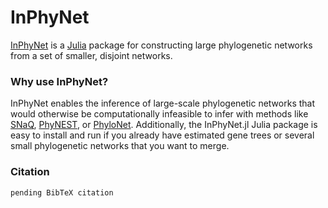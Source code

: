 # InPhyNet

[InPhyNet](https://github.com/NathanKolbow/InPhyNet.jl) is a [Julia](https://julialang.org/) package for constructing large phylogenetic networks from a set of smaller, disjoint networks.

### Why use InPhyNet?

InPhyNet enables the inference of large-scale phylogenetic networks that would otherwise be computationally infeasible to infer with methods like [SNaQ](https://github.com/JuliaPhylo/SNaQ.jl), [PhyNEST](https://github.com/sungsik-kong/PhyNEST.jl), or [PhyloNet](https://phylogenomics.rice.edu/html/phylonetTutorial.html). Additionally, the InPhyNet.jl Julia package is easy to install and run if you already have estimated gene trees or several small phylogenetic networks that you want to merge.

<!--
### How does InPhyNet work?

InPhyNet is a heuristics-based method that constructs a species network using a distance matrix $D$ and a set of constraint networks $\mathbf{N}$.
-->

### Citation

```tex
pending BibTeX citation
```
